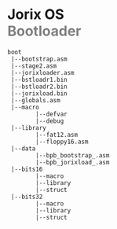 <!-- 
  -- Author: Joris Rietveld <jorisrietveld@gmail.com>   
  -- Date: 13-01-2018 14:48    
  -- Licence: GPLv3 - General Public Licence version 3
  -- 
  -- Description:
  --  
  -->
# Jorix OS <br><span style="color:gray;">Bootloader</span>

```
boot
 |--bootstrap.asm
 |--stage2.asm
 |--jorixloader.asm
 |--bstloadr1.bin
 |--bstloadr2.bin
 |--jorixload.bin
 |--globals.asm
 |--macro
        |--defvar
        |--debug
 |--library
        |--fat12.asm
        |--floppy16.asm
 |--data
        |--bpb_bootstrap_.asm
        |--bpb_jorixload_.asm
 |--bits16
        |--macro
        |--library
        |--struct
 |--bits32
        |--macro
        |--library
        |--struct


```
